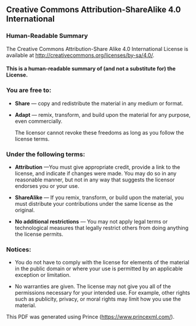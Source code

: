 ## Creative Commons Attribution-ShareAlike 4.0 International

### Human-Readable Summary 
  

The Creative Commons Attribution-Share Alike 4.0  International  License is available at
<http://creativecommons.org/licenses/by-sa/4.0/>.

#### This is a human-readable summary of (and not a substitute for) the License.
  

### You are free to:


*  **Share** — copy and redistribute the material in any medium or  format.

*  **Adapt** — remix, transform, and build upon the material for any purpose, even commercially.

   The licensor cannot revoke these freedoms  as long as  you follow the license terms.  

### Under the following terms:

*  **Attribution** —You must give appropriate credit, provide a link to the license, and indicate if changes were made. You may do so in any reasonable manner, but not in any way that suggests the licensor endorses you or your use.

*  **ShareAlike** — If you remix, transform, or build upon the material, you must distribute your contributions under the same license as the original.  

*  **No additional restrictions** — You may not apply legal terms or technological measures that legally restrict others from doing anything the license  permits.


### Notices:

* You do not have to comply with the license for elements of the material in the public domain or where your use is permitted by an applicable exception or limitation.

* No warranties are given. The license may not give you all of the permissions necessary for your intended use. For example, other rights such as publicity, privacy, or moral rights may limit how you use the material.

  

This PDF was generated using Prince (<https://www.princexml.com/>).